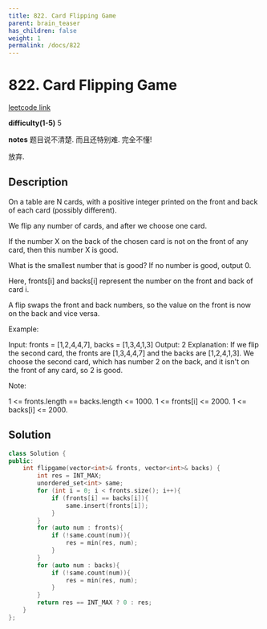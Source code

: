 ```yaml
---
title: 822. Card Flipping Game
parent: brain_teaser
has_children: false
weight: 1
permalink: /docs/822
---
```

# 822. Card Flipping Game
[leetcode link](https://leetcode.com/problems/card-flipping-game/)

**difficulty(1-5)** 
5

**notes**
题目说不清楚.
而且还特别难.
完全不懂!

放弃.
## Description
On a table are N cards, with a positive integer printed on the front and back of each card (possibly different).

We flip any number of cards, and after we choose one card. 

If the number X on the back of the chosen card is not on the front of any card, then this number X is good.

What is the smallest number that is good?  If no number is good, output 0.

Here, fronts[i] and backs[i] represent the number on the front and back of card i. 

A flip swaps the front and back numbers, so the value on the front is now on the back and vice versa.

Example:

Input: fronts = [1,2,4,4,7], backs = [1,3,4,1,3]
Output: 2
Explanation: If we flip the second card, the fronts are [1,3,4,4,7] and the backs are [1,2,4,1,3].
We choose the second card, which has number 2 on the back, and it isn't on the front of any card, so 2 is good.
 

Note:

1 <= fronts.length == backs.length <= 1000.
1 <= fronts[i] <= 2000.
1 <= backs[i] <= 2000.

## Solution
```c++
class Solution {
public:
    int flipgame(vector<int>& fronts, vector<int>& backs) {
        int res = INT_MAX;
        unordered_set<int> same;
        for (int i = 0; i < fronts.size(); i++){
            if (fronts[i] == backs[i]){
                same.insert(fronts[i]);
            }
        }
        for (auto num : fronts){
            if (!same.count(num)){
                res = min(res, num);
            }
        }
        for (auto num : backs){
            if (!same.count(num)){
                res = min(res, num);
            }
        }
        return res == INT_MAX ? 0 : res;
    }
};
```

<!-- 
Blue label
{: .label .label-blue }

Stable
{: .label .label-green }

New release
{: .label .label-purple }

Coming soon
{: .label .label-yellow }

Deprecated
{: .label .label-red } -->
